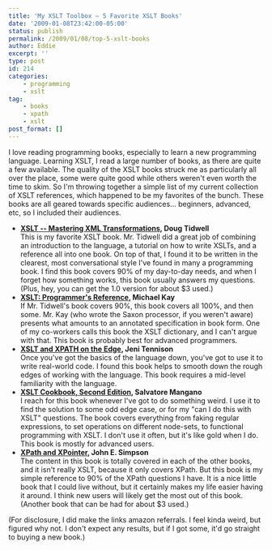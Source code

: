 ```yaml
---
title: 'My XSLT Toolbox – 5 Favorite XSLT Books'
date: '2009-01-08T23:42:00-05:00'
status: publish
permalink: /2009/01/08/top-5-xslt-books
author: Eddie
excerpt: ''
type: post
id: 214
categories:
    - programming
    - xslt
tag:
    - books
    - xpath
    - xslt
post_format: []
---
```

I love reading programming books, especially to learn a new programming language. Learning XSLT, I read a large number of books, as there are quite a few available. The quality of the XSLT books struck me as particularly all over the place, some were quite good while others weren't even worth the time to skim. So I'm throwing together a simple list of my current collection of XSLT references, which happened to be my favorites of the bunch.  These books are all geared towards specific audiences... beginners, advanced, etc, so I included their audiences.

- **[XSLT -- Mastering XML Transformations](http://www.amazon.com/gp/product/0596000537?ie=UTF8&tag=eddwelsblo-20&linkCode=as2&camp=1789&creative=9325&creativeASIN=0596000537), Doug Tidwell**  
  This is my favorite XSLT book. Mr. Tidwell did a great job of combining an introduction to the language, a tutorial on how to write XSLTs, and a reference all into one book. On top of that, I found it to be written in the clearest, most conversational style I've found in many a programming book. I find this book covers 90% of my day-to-day needs, and when I forget how something works, this book usually answers my questions. (Plus, hey, you can get the 1.0 version for about $3 used.)
- **[XSLT: Programmer's Reference](http://www.amazon.com/gp/product/0470192747?ie=UTF8&tag=eddwelsblo-20&linkCode=as2&camp=1789&creative=9325&creativeASIN=0470192747), Michael Kay**  
  If Mr. Tidwell's book covers 90%, this book covers all 100%, and then some. Mr. Kay (who wrote the Saxon processor, if you weren't aware) presents what amounts to an annotated specification in book form. One of my co-workers calls this book the XSLT dictionary, and I can't argue with that. This book is probably best for advanced programmers.
- **[XSLT and XPATH on the Edge](http://www.amazon.com/gp/product/0764547763?ie=UTF8&tag=eddwelsblo-20&linkCode=as2&camp=1789&creative=9325&creativeASIN=0764547763), Jeni Tennison**  
  Once you've got the basics of the language down, you've got to use it to write real-world code. I found this book helps to smooth down the rough edges of working with the language. This book requires a mid-level familiarity with the language.
- **[XSLT Cookbook, Second Edition](http://www.amazon.com/gp/product/0596009747?ie=UTF8&tag=eddwelsblo-20&linkCode=as2&camp=1789&creative=9325&creativeASIN=0596009747), Salvatore Mangano**  
  I reach for this book whenever I've got to do something weird. I use it to find the solution to some odd edge case, or for my "can I do this with XSLT" questions. The book covers everything from faking regular expressions, to set operations on different node-sets, to functional programming with XSLT. I don't use it often, but it's like gold when I do. This book is mostly for advanced users.
- **[XPath and XPointer](http://www.amazon.com/gp/product/0596002912?ie=UTF8&tag=eddwelsblo-20&linkCode=as2&camp=1789&creative=9325&creativeASIN=0596002912), John E. Simpson**  
  The content in this book is totally covered in each of the other books, and it isn't really XSLT, because it only covers XPath. But this book is my simple reference to 90% of the XPath questions I have. It is a nice little book that I could live without, but it certainly makes my life easier having it around. I think new users will likely get the most out of this book. (Another book that can be had for about $3 used.)

(For disclosure, I did make the links amazon referrals. I feel kinda weird, but figured why not. I don't expect any results, but if I got some, it'd go straight to buying a new book.)